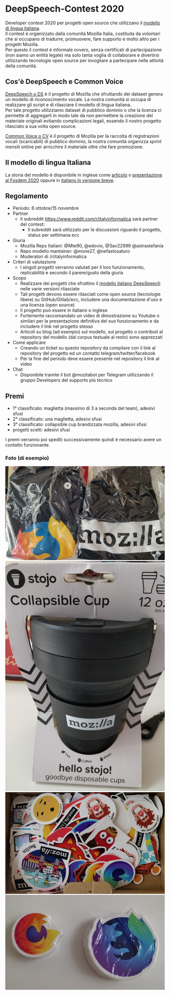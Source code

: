 # DeepSpeech-Contest 2020

Developer contest 2020 per progetti open source che utilizzano il [modello di lingua italiana](https://github.com/MozillaItalia/DeepSpeech-Italian-Model).  
Il contest è organizzato dalla comunità Mozilla Italia, costituita da volontari che si occupano di tradurre, promuovere, fare supporto e molto altro per i progetti Mozilla.  
Per questo il contest è informale ovvero, senza certificati di partecipazione (non siamo un entità legale) ma solo tanta voglia di collaborare e divertirsi utilizzando tecnologie open source per invogliare a partecipare nelle attività della comunità.

## Cos'è DeepSpeech e Common Voice

[DeepSpeech o DS](https://github.com/mozilla/DeepSpeech) è il progetto di Mozilla che sfruttando dei dataset genera un modello di riconoscimento vocale. La nostra comunità si occupa di realizzare gli script e di rilasciare il modello di lingua italiana.  
Per tale progetto utilizziamo dataset di pubblico dominio o che la licenza ci permette di aggregarli in modo tale da non permettere la creazione del materiale originali evitando complicazioni legali, essendo il nostro progetto rilasciato a sua volta open source.

[Common Voice o CV](https://commonvoice.mozilla.org/it) è il progetto di Mozilla per la raccolta di registrazioni vocali (scaricabili) di pubblico dominio, la nostra comunità organizza sprint mensili online per arricchire il materiale oltre che fare promozione.  

## Il modello di lingua Italiana

La storia del modello è disponibile in inglese come [articolo](https://daniele.tech/2019/12/how-the-italian-deepspeech-model-helped-our-mozilla-italia-community/) o [presentazione al Fosdem 2020](https://archive.fosdem.org/2020/schedule/event/how_to_get_fun_with_teamwork/) oppure in [italiano in versione breve](https://www.miamammausalinux.org/2020/04/mozilla-italia-promuove-il-modello-di-riconoscimento-vocale-in-italiano-per-deepspeech/).

## Regolamento

* Periodo: 6 ottobre/15 novembre
* Partner
  * Il subreddit https://www.reddit.com/r/italyinformatica sarà partner del contest:
     * Il subreddit sarà utilizzato per le discussioni riguardo il progetto, status per settimana ecc
* Giuria
  * Mozilla Reps Italiani: @Mte90, @edovio, @Sav22999 @astrastefania  
  * Repo modello mantainer: @mone27, @nefastosaturo
  * Moderatori di /r/italyinformatica
* Criteri di valutazione
  * I singoli progetti verranno valutati per il loro funzionamento, replicabilità e secondo il parere/gusto della giuria
* Scopo
  * Realizzare dei progetti che sfruttino il [modello italiano DeepSpeech](https://github.com/MozillaItalia/DeepSpeech-Italian-Model) nelle varie versioni rilasciate 
  * Tali progetti devono essere rilasciati come open source (tecnologie libere) su GitHub/Gitlab/ecc, includere una documentazione d'uso e una licenza (open source)
  * Il progetto può essere in italiano o inglese
  * Fortemente raccomandato un video di dimostrazione su Youtube o similari per la presentazione definitiva del suo funzionamento e da includere il link nel progetto stesso
  * Articoli su blog (ad esempio) sul modello, sul progetto o contributi al repository del modello (dal corpus testuale al resto) sono apprezzati
* Come applicare
  * Creando un ticket su questo repository da compilare con il link al repository del progetto ed un contatto telegram/twitter/facebook
  * Per la fine del periodo deve essere presente nel repository il link al video 
* Chat
  * Disponibile tramite il bot @mozitabot per Telegram utilizzando il gruppo Developers del supporto più tecnico

## Premi

  * 1° classificato: maglietta (massimo di 3 a seconda del team), adesivi sfusi
  * 2° classificato: una maglietta, adesivi sfusi
  * 3° classificato: collapsible cup brandizzata mozilla, adesivi sfusi
  * progetti scelti: adesivi sfusi

I premi verranno poi spediti successivamente quindi è necessario avere un contatto funzionante.

### Foto (di esempio)

![](img/1.jpg)
![](img/2.jpg)
![](img/3.jpg)
![](img/4.jpg)

